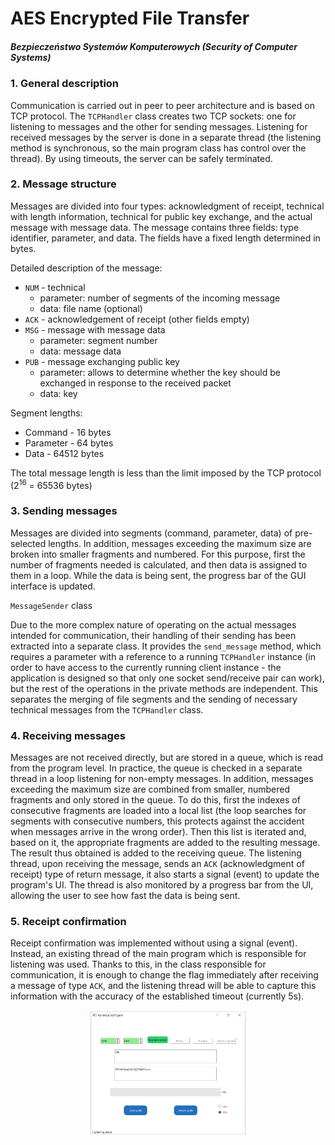 # AES Encrypted File Transfer
##### Bezpieczeństwo Systemów Komputerowych (Security of Computer Systems)

### 1. General description

Communication is carried out in peer to peer architecture and is based on TCP protocol. The `TCPHandler` class creates two TCP sockets: one for listening to messages and the other for sending messages. Listening for received messages by the server is done in a separate thread (the listening method is synchronous, so the main program class has control over the thread). By using timeouts, the server can be safely terminated.

### 2. Message structure

Messages are divided into four types: acknowledgment of receipt, technical with length information, technical for public key exchange, and the actual message with message data. The message contains three fields: type identifier, parameter, and data. The fields have a fixed length determined in bytes.

Detailed description of the message:

+ `NUM` - technical
  + parameter: number of segments of the incoming message
  + data: file name (optional)
+ `ACK` - acknowledgement of receipt (other fields empty)
+ `MSG` - message with message data
  + parameter: segment number
  + data: message data
+ `PUB` - message exchanging public key
  + parameter: allows to determine whether the key should be exchanged in response to the received packet
  + data: key

Segment lengths:
+ Command - 16 bytes
+ Parameter - 64 bytes
+ Data - 64512 bytes

The total message length is less than the limit imposed by the TCP protocol (2<sup>16</sup> = 65536 bytes)

### 3. Sending messages

Messages are divided into segments (command, parameter, data) of pre-selected lengths. In addition, messages exceeding the maximum size are broken into smaller fragments and numbered. For this purpose, first the number of fragments needed is calculated, and then data is assigned to them in a loop. While the data is being sent, the progress bar of the GUI interface is updated.

`MessageSender` class

Due to the more complex nature of operating on the actual messages intended for communication, their handling of their sending has been extracted into a separate class. It provides the `send_message` method, which requires a parameter with a reference to a running `TCPHandler` instance (in order to have access to the currently running client instance - the application is designed so that only one socket send/receive pair can work), but the rest of the operations in the private methods are independent. This separates the merging of file segments and the sending of necessary technical messages from the `TCPHandler` class.

### 4. Receiving messages

Messages are not received directly, but are stored in a queue, which is read from the program level. In practice, the queue is checked in a separate thread in a loop listening for non-empty messages. In addition, messages exceeding the maximum size are combined from smaller, numbered fragments and only stored in the queue. To do this, first the indexes of consecutive fragments are loaded into a local list (the loop searches for segments with consecutive numbers, this protects against the accident when messages arrive in the wrong order). Then this list is iterated and, based on it, the appropriate fragments are added to the resulting message. The result thus obtained is added to the receiving queue. The listening thread, upon receiving the message, sends an `ACK` (acknowledgment of receipt) type of return message, it also starts a signal (event) to update the program's UI. The thread is also monitored by a progress bar from the UI, allowing the user to see how fast the data is being sent.

### 5. Receipt confirmation

Receipt confirmation was implemented without using a signal (event). Instead, an existing thread of the main program which is responsible for listening was used. Thanks to this, in the class responsible for communication, it is enough to change the flag immediately after receiving a message of type `ACK`, and the listening thread will be able to capture this information with the accuracy of the established timeout (currently 5s).

<p align="center">
  <img src="https://github.com/dcPTR/AES-encryption/blob/main/screenshots/gui.png?raw=true" width=50% height=50% alt="GUI">
</p>
